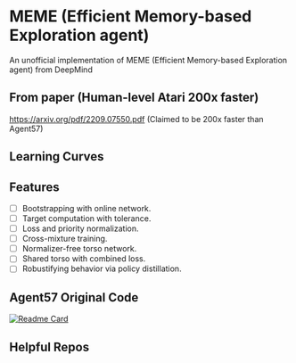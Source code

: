 # MEME (Efficient Memory-based Exploration agent)
An unofficial implementation of MEME (Efficient Memory-based Exploration agent) from DeepMind

## From paper (Human-level Atari 200x faster)
https://arxiv.org/pdf/2209.07550.pdf (Claimed to be 200x faster than Agent57)

## Learning Curves

## Features

- [ ] Bootstrapping with online network.
- [ ] Target computation with tolerance.
- [ ] Loss and priority normalization.
- [ ] Cross-mixture training.
- [ ] Normalizer-free torso network.
- [ ] Shared torso with combined loss.
- [ ] Robustifying behavior via policy distillation.

## Agent57 Original Code

[![Readme Card](https://github-readme-stats.vercel.app/api/pin/?username=YHL04&repo=agent57)](https://github.com/YHL04/agent57)

## Helpful Repos
